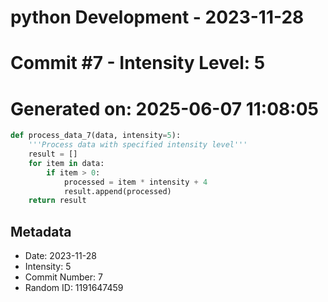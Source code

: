 ﻿# python Development - 2023-11-28
# Commit #7 - Intensity Level: 5
# Generated on: 2025-06-07 11:08:05
```python
def process_data_7(data, intensity=5):
    '''Process data with specified intensity level'''
    result = []
    for item in data:
        if item > 0:
            processed = item * intensity + 4
            result.append(processed)
    return result
```
## Metadata
- Date: 2023-11-28
- Intensity: 5
- Commit Number: 7
- Random ID: 1191647459
